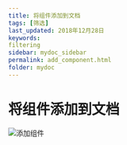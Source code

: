 ```yaml
---
title: 将组件添加到文档
tags: [筛选]
last_updated: 2018年12月28日
keywords: 
filtering
sidebar: mydoc_sidebar
permalink: add_component.html
folder: mydoc
---
```

# 将组件添加到文档
![添加组件](https://datafor123.github.io/images/add_components/1.gif)